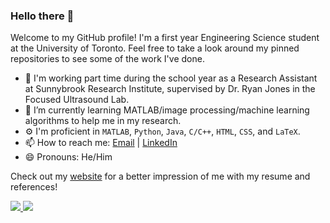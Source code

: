 
### Hello there 👋

<!--
**thejammerr/thejammerr** is a ✨ _special_ ✨ repository because its `README.md` (this file) appears on your GitHub profile.

Here are some ideas to get you started:


- 👯 I’m looking to collaborate on ...
- 🤔 I’m looking for help with ...
- 💬 Ask me about ...

-->
Welcome to my GitHub profile! I'm a first year Engineering Science student at the University of Toronto. Feel free to take a look around my pinned repositories to see some of the work I've done.

- 🔭 I'm working part time during the school year as a Research Assistant at Sunnybrook Research Institute, supervised by Dr. Ryan Jones in the Focused Ultrasound Lab.
- 🌱 I’m currently learning MATLAB/image processing/machine learning algorithms to help me in my research.
- ⚙️ I'm proficient in `MATLAB`, `Python`, `Java`, `C/C++`, `HTML`, `CSS`, and `LaTeX`.
- 📫 How to reach me: [Email](mailto:jaepark.g@gmail.com) | [LinkedIn](https://www.linkedin.com/in/jae-gwan-park-604921189/)
- 😄 Pronouns: He/Him

Check out my [website](https://jaegwanpark.ca) for a better impression of me with my resume and references!

<a href="https://github.com/anuraghazra/github-readme-stats">
  <img align="start" src="https://github-readme-stats.vercel.app/api?username=thejammerr&show_icons=true&theme=algolia&hide=prs&line_height=24&count_private=true" />
</a>
<a href="https://github.com/anuraghazra/github-readme-stats">
  <img align="end" src="https://github-readme-stats.vercel.app/api/top-langs/?username=thejammerr&langs_count=10&layout=compact&theme=algolia" />
</a>

